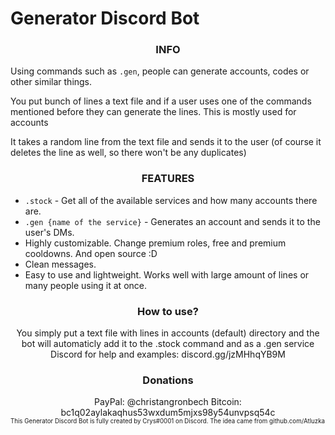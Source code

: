 # Generator Discord Bot

<h3 align="center">
	  INFO
</h3>

Using commands such as `.gen`, people can generate accounts, codes or other similar things. 

You put bunch of lines a text file and if a user uses one of the commands mentioned before they can generate the lines. This is mostly used for accounts

It takes a random line from the text file and sends it to the user (of course it deletes the line as well, so there won't be any duplicates)

<h3 align="center">
	  FEATURES
</h3>

* `.stock` - Get all of the available services and how many accounts there are.
* `.gen {name of the service}` - Generates an account and sends it to the user's DMs.
* Highly customizable. Change premium roles, free and premium cooldowns. And open source :D
* Clean messages.
* Easy to use and lightweight. Works well with large amount of lines or many people using it at once.

<h3 align="center">
	  How to use?
</h3>
<div align="center"> 
You simply put a text file with lines in accounts (default) directory and the bot will automaticly add it to the .stock command and as a .gen service
  Discord for help and examples: discord.gg/jzMHhqYB9M
</div>
<h3 align="center">
	  Donations
</h2>
<div align="center"> 
PayPal: @christangronbech
Bitcoin: bc1q02aylakaqhus53wxdum5mjxs98y54unvpsq54c
</div>
<sup><sub>This Generator Discord Bot is fully created by Crys#0001 on Discord. The idea came from github.com/Atluzka</sub></sup>
